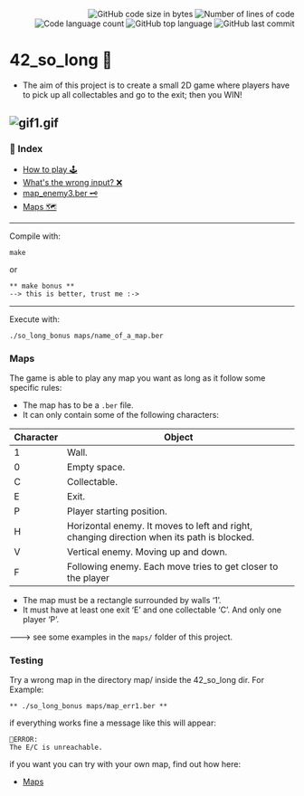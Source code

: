 
<p align="right">
	<img alt="GitHub code size in bytes" src="https://img.shields.io/github/languages/code-size/jblackiex/42_so_long?color=lightblue" />
	<img alt="Number of lines of code" src="https://img.shields.io/tokei/lines/github/jblackiex/42_so_long?color=critical" />
	<img alt="Code language count" src="https://img.shields.io/github/languages/count/jblackiex/42_so_long?color=yellow" />
	<img alt="GitHub top language" src="https://img.shields.io/github/languages/top/jblackiex/42_so_long?color=black" />
	<img alt="GitHub last commit" src="https://img.shields.io/github/last-commit/jblackiex/42_so_long?color=green" />
</p>

# 42_so_long 🧙 
* The aim of this project is to create a small 2D game where players have to pick up all collectables and go to the exit; then you WIN!

## ![gif1.gif](https://drive.google.com/file/d/1y8DQA48qQZwwJsFFF6G2oWR3vney_w3v/view?usp=sharing)

### 📜 Index
* [How to play 🕹️](#How-to-play)
* [What's the wrong input? ❌](#Testing)
* [map_enemy3.ber 🗝](#Puzzle-game)
* [Maps 🗺](#Maps)

<hr>

Compile with:
```shell
make
```
or
```shell
** make bonus ** 
--> this is better, trust me :->
```
<hr>

Execute with:
```shell
./so_long_bonus maps/name_of_a_map.ber
```

### Maps
The game is able to play any map you want as long as it follow some specific rules:
* The map has to be a ``.ber`` file.
* It can only contain some of the following characters:

| Character | Object |
| - | - |
| 1 | Wall. |
| 0 | Empty space. |
| C | Collectable. |
| E | Exit. |
| P | Player starting position. |
| H | Horizontal enemy. It moves to left and right, changing direction when its path is blocked. |
| V | Vertical enemy. Moving up and down. |
| F | Following enemy. Each move tries to get closer to the player |

* The map must be a rectangle surrounded by walls ‘1’.
* It must have at least one exit ‘E’ and one collectable ‘C’. And only one player ‘P’.

---> see some examples in the ``maps/`` folder of this project.

### Testing

Try a wrong map in the directory map/ inside the 42_so_long dir. For Example:
```shell
** ./so_long_bonus maps/map_err1.ber **
```
if everything works fine a message like this will appear:

```
🛑ERROR:
The E/C is unreachable.
```
if you want you can try with your own map, find out how here:

* [Maps](#Maps)
